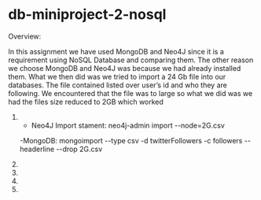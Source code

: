 # db-miniproject-2-nosql

Overview:

In this assignment we have used MongoDB and Neo4J since it is a requirement using NoSQL Database and comparing them. The other reason we choose MongoDB and Neo4J was because we had already installed them. 
What we then did was we tried to import a 24 Gb file into our databases. 
The file contained listed over user’s id and who they are following. 
We encountered that the file was to large so what we did was we had the files size reduced to 2GB which worked


1)  - Neo4J
     Import stament: 
                   neo4j-admin import --node=2G.csv
     
     -MongoDB:
                  mongoimport --type csv -d twitterFollowers -c followers --headerline --drop 2G.csv


2)
3)
4)
5)
